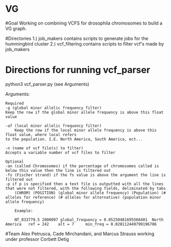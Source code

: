 # VG

#Goal
Working on combining VCFS for drosophila chromosomes to build a VG graph.


#Directories
    1.) job_makers contains scripts to generate jobs for the hummingbird cluster
    2.) vcf_filtering contains scripts to filter vcf's made by job_makers

# Directions for running vcf_parser

python3 vcf_parser.py (see Arguments)

Arguments:

    Required
    -g (global minor allelic frequency filter)  
    Keep the row if the global minor allele frequency is above this float value

    -af (local minor allelic frequency filter)
        Keep the row if the local minor allele frequency is above this float value, where local refers 
    to the population. I.E. North America, South America, ect...

    -n (name of vcf file(s) to filter)
    Accepts a variable number of vcf files to filter

    Optional
    -an (called Chromosomes) if the percentage of chromosomes called is below this value then the line is filtered out
    -fs (Fischer strand) if the fs value is above the argument the line is filtered out
    -p if p is specified then a text file is outputted with all the lines that were not filtered, with the following fields, deliminated by tabs
        (CHROM) (POSITION) (global minor allele frequency) (Population) (# alleles for reference) (# alleles for alternative) (population minor allele frequency)
        
        Example:
        
        NT_033779.5	2000097	global_frequency = 0.05250481695568401	North America	ref = 242	 alt = 7	 min_freq = 0.028112449799196786




#Team
Alex Petrusca, Cade Mirchandani, and Marcus Strauss working under professor Corbett Detig